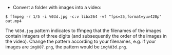 * Convert a folder with images into a video:
```
$ ffmpeg -r 1/5 -i %03d.jpg -c:v libx264 -vf "fps=25,format=yuv420p" out.mp4
```
The `%03d.jpg` pattern indicates to ffmpeg that the filenames of the images contain integers of three digits (and subsequently the order of the images in the video). Change the pattern according to your filenames, e.g. if your images are `img007.png`, the pattern would be `img%03d.png`.
